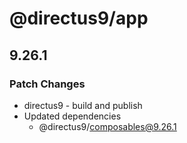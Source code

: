 # @directus9/app

## 9.26.1

### Patch Changes

- directus9 - build and publish
- Updated dependencies
  - @directus9/composables@9.26.1
